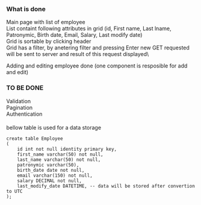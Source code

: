 ### What is done
Main page with list of employee\
List containt following attributes in grid (id, First name, Last lname, Patronymic, Birth date, Email, Salary, Last modify date)\
Grid is sortable by clicking header\
Grid has a filter, by anetering filter and pressing Enter new GET requested will be sent to server and result of this request displayed\

Adding and editing employee done (one component is resposible for add and edit)

### TO BE DONE
Validation\
Pagination\
Authentication


####
bellow table is used for a data storage

````
create table Employee
(
    id int not null identity primary key,
    first_name varchar(50) not null,
    last_name varchar(50) not null,
    patronymic varchar(50),
    birth_date date not null,
    email varchar(150) not null,
    salary DECIMAL not null,
    last_modify_date DATETIME, -- data will be stored after convertion to UTC
);
````